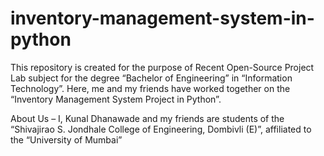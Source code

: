 # inventory-management-system-in-python

This repository is created for the purpose of Recent Open-Source Project Lab subject for the degree “Bachelor of Engineering” in “Information Technology”. Here, me and my friends have worked together on the “Inventory Management System Project in Python”.

About Us – I, Kunal Dhanawade and my friends are students of the “Shivajirao S. Jondhale College of Engineering, Dombivli (E)”, affiliated to the “University of Mumbai”
